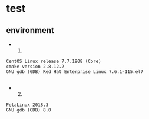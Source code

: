 # test
## environment
- 1.
```
CentOS Linux release 7.7.1908 (Core)
cmake version 2.8.12.2
GNU gdb (GDB) Red Hat Enterprise Linux 7.6.1-115.el7


```
- 2.
```
PetaLinux 2018.3
GNU gdb (GDB) 8.0
```
